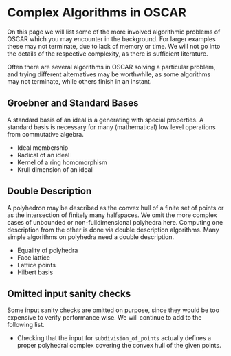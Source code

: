 # Complex Algorithms in OSCAR

On this page we will list some of the more involved algorithmic problems of
OSCAR which you may encounter in the background. For larger examples these may
not terminate, due to lack of memory or time. We will not go into the details
of the respective complexity, as there is sufficient literature.

Often there are several algorithms in OSCAR solving a particular problem, and
trying different alternatives may be worthwhile, as some algorithms may not
terminate, while others finish in an instant.

## Groebner and Standard Bases
A standard basis of an ideal is a generating with special properties. A
standard basis is necessary for many (mathematical) low level operations from
commutative algebra.
- Ideal membership
- Radical of an ideal
- Kernel of a ring homomorphism
- Krull dimension of an ideal

## Double Description
A polyhedron may be described as the convex hull of a finite set of points or
as the intersection of finitely many halfspaces. We omit the more complex cases
of unbounded or non-fulldimensional polyhedra here. Computing one description
from the other is done via double description algorithms. Many simple
algorithms on polyhedra need a double description.
- Equality of polyhedra
- Face lattice
- Lattice points
- Hilbert basis

## Omitted input sanity checks
Some input sanity checks are omitted on purpose, since they would be too
expensive to verify performance wise. We will continue to add to the following
list.
- Checking that the input for `subdivision_of_points` actually defines a proper
  polyhedral complex covering the convex hull of the given points.
